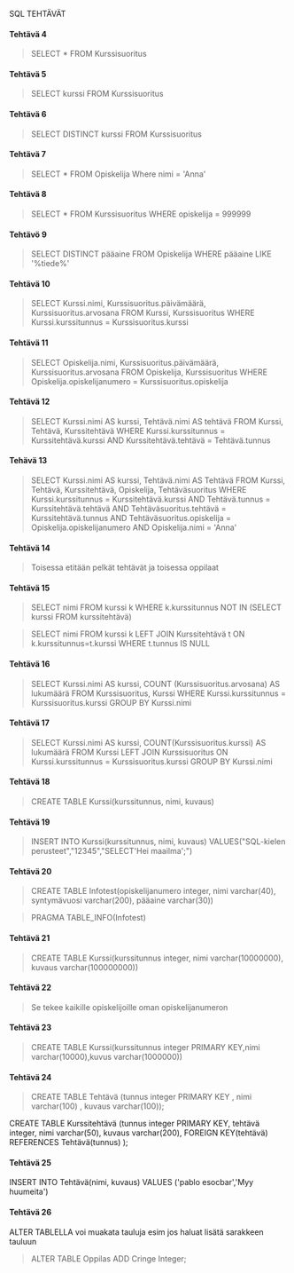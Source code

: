 SQL TEHTÄVÄT

#### Tehtävä 4
>SELECT * FROM Kurssisuoritus 
#### Tehtävä 5
>SELECT kurssi FROM Kurssisuoritus
#### Tehtävä 6
>SELECT DISTINCT kurssi FROM Kurssisuoritus
#### Tehtävä 7
>SELECT * FROM Opiskelija Where nimi = 'Anna'
#### Tehtävä 8
>SELECT * FROM Kurssisuoritus WHERE opiskelija = 999999
#### Tehtävö 9
>SELECT  DISTINCT pääaine FROM Opiskelija WHERE pääaine LIKE '%tiede%'
#### Tehtävä 10
>SELECT Kurssi.nimi, Kurssisuoritus.päivämäärä, Kurssisuoritus.arvosana FROM Kurssi, Kurssisuoritus WHERE Kurssi.kurssitunnus = Kurssisuoritus.kurssi
#### Tehtävä 11
>SELECT Opiskelija.nimi, Kurssisuoritus.päivämäärä, Kurssisuoritus.arvosana FROM Opiskelija, Kurssisuoritus WHERE Opiskelija.opiskelijanumero = Kurssisuoritus.opiskelija 
#### Tehtävä 12
>SELECT Kurssi.nimi AS kurssi, Tehtävä.nimi AS tehtävä FROM Kurssi, Tehtävä, Kurssitehtävä WHERE Kurssi.kurssitunnus = Kurssitehtävä.kurssi AND Kurssitehtävä.tehtävä = Tehtävä.tunnus
#### Tehävä 13
>SELECT Kurssi.nimi AS kurssi, Tehtävä.nimi AS Tehtävä 
FROM Kurssi, Tehtävä, Kurssitehtävä, Opiskelija, Tehtäväsuoritus
WHERE Kurssi.kurssitunnus = Kurssitehtävä.kurssi 
AND Tehtävä.tunnus = Kurssitehtävä.tehtävä
AND Tehtäväsuoritus.tehtävä = Kurssitehtävä.tunnus
AND Tehtäväsuoritus.opiskelija = Opiskelija.opiskelijanumero
AND Opiskelija.nimi = 'Anna'
#### Tehtävä 14
>Toisessa etitään pelkät tehtävät ja toisessa oppilaat
#### Tehtävä 15
>SELECT nimi FROM kurssi k WHERE k.kurssitunnus NOT IN (SELECT kurssi FROM kurssitehtävä)

>SELECT nimi FROM kurssi k LEFT JOIN Kurssitehtävä t ON k.kurssitunnus=t.kurssi WHERE t.tunnus IS NULL
#### Tehtävä 16
>SELECT Kurssi.nimi AS kurssi, COUNT (Kurssisuoritus.arvosana) AS lukumäärä FROM Kurssisuoritus, Kurssi WHERE Kurssi.kurssitunnus = Kurssisuoritus.kurssi GROUP BY Kurssi.nimi
#### Tehtävä 17
>SELECT Kurssi.nimi AS kurssi, COUNT(Kurssisuoritus.kurssi) AS lukumäärä FROM Kurssi LEFT JOIN Kurssisuoritus
    ON Kurssi.kurssitunnus = Kurssisuoritus.kurssi GROUP BY Kurssi.nimi
#### Tehtävä 18
>CREATE TABLE Kurssi(kurssitunnus, nimi, kuvaus)
#### Tehtävä 19
>INSERT INTO Kurssi(kurssitunnus, nimi, kuvaus)
VALUES("SQL-kielen perusteet","12345","SELECT'Hei maailma';")
#### Tehtävä 20
>CREATE TABLE Infotest(opiskelijanumero integer, nimi varchar(40), syntymävuosi varchar(200), pääaine varchar(30))

>PRAGMA TABLE_INFO(Infotest)

#### Tehtävä 21
>CREATE TABLE Kurssi(kurssitunnus integer, nimi varchar(10000000), kuvaus varchar(100000000))


#### Tehtävä 22
>Se tekee kaikille opiskelijoille oman opiskelijanumeron

#### Tehtävä 23
>CREATE TABLE Kurssi(kurssitunnus integer PRIMARY KEY,nimi varchar(10000),kuvus varchar(1000000))

#### Tehtävä 24
>CREATE TABLE Tehtävä (tunnus integer PRIMARY KEY , nimi varchar(100) , kuvaus varchar(100));


CREATE TABLE Kurssitehtävä (tunnus integer PRIMARY KEY, tehtävä integer, nimi varchar(50), kuvaus varchar(200),
FOREIGN KEY(tehtävä) REFERENCES Tehtävä(tunnus)
);
#### Tehtävä 25
INSERT INTO Tehtävä(nimi, kuvaus) VALUES ('pablo esocbar','Myy huumeita')

#### Tehtävä 26
ALTER TABLELLA voi muakata tauluja esim jos haluat lisätä sarakkeen tauluun
>ALTER TABLE Oppilas
ADD Cringe Integer;








